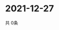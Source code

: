 # 2021-12-27
  共 0条

  <!-- BEGIN -->
  <!-- 最后更新时间Mon Dec 27 2021 02:27:07 GMT+0000 (Coordinated Universal Time) -->
  
  <!-- END -->
  
  
